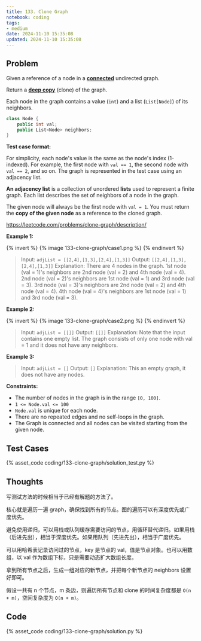 ```yaml
---
title: 133. Clone Graph
notebook: coding
tags:
- medium
date: 2024-11-10 15:35:08
updated: 2024-11-10 15:35:08
---
```

## Problem

Given a reference of a node in a **[connected](https://en.wikipedia.org/wiki/Connectivity_(graph_theory)#Connected_graph)** undirected graph.

Return a [**deep copy**](https://en.wikipedia.org/wiki/Object_copying#Deep_copy) (clone) of the graph.

Each node in the graph contains a value (`int`) and a list (`List[Node]`) of its neighbors.

``` c++
class Node {
    public int val;
    public List<Node> neighbors;
}
```

**Test case format:**

For simplicity, each node's value is the same as the node's index (1-indexed). For example, the first node with `val == 1`, the second node with `val == 2`, and so on. The graph is represented in the test case using an adjacency list.

**An adjacency list** is a collection of unordered **lists** used to represent a finite graph. Each list describes the set of neighbors of a node in the graph.

The given node will always be the first node with `val = 1`. You must return the **copy of the given node** as a reference to the cloned graph.

<https://leetcode.com/problems/clone-graph/description/>

**Example 1:**

{% invert %}
{% image 133-clone-graph/case1.png %}
{% endinvert %}

> Input: `adjList = [[2,4],[1,3],[2,4],[1,3]]`
> Output: `[[2,4],[1,3],[2,4],[1,3]]`
> Explanation: There are 4 nodes in the graph.
> 1st node (val = 1)'s neighbors are 2nd node (val = 2) and 4th node (val = 4).
> 2nd node (val = 2)'s neighbors are 1st node (val = 1) and 3rd node (val = 3).
> 3rd node (val = 3)'s neighbors are 2nd node (val = 2) and 4th node (val = 4).
> 4th node (val = 4)'s neighbors are 1st node (val = 1) and 3rd node (val = 3).

**Example 2:**

{% invert %}
{% image 133-clone-graph/case2.png %}
{% endinvert %}

> Input: `adjList = [[]]`
> Output: `[[]]`
> Explanation: Note that the input contains one empty list. The graph consists of only one node with val = 1 and it does not have any neighbors.

**Example 3:**

> Input: `adjList = []`
> Output: `[]`
> Explanation: This an empty graph, it does not have any nodes.

**Constraints:**

- The number of nodes in the graph is in the range `[0, 100]`.
- `1 <= Node.val <= 100`
- `Node.val` is unique for each node.
- There are no repeated edges and no self-loops in the graph.
- The Graph is connected and all nodes can be visited starting from the given node.

## Test Cases

{% asset_code coding/133-clone-graph/solution_test.py %}

## Thoughts

写测试方法的时候相当于已经有解题的方法了。

核心就是遍历一遍 graph，确保找到所有的节点。图的遍历可以有深度优先或广度优先。

避免使用递归，可以用栈或队列缓存需要访问的节点，用循环替代递归。如果用栈（后进先出），相当于深度优先。如果用队列（先进先出），相当于广度优先。

可以用哈希表记录访问过的节点，key 是节点的 val，值是节点对象。也可以用数组，以 val 作为数组下标，只是需要动态扩大数组长度。

拿到所有节点之后，生成一组对应的新节点，并把每个新节点的 neighbors 设置好即可。

假设一共有 n 个节点，m 条边，则遍历所有节点和 clone 的时间复杂度都是 `O(n + m)`，空间复杂度为 `O(n + m)`。

## Code

{% asset_code coding/133-clone-graph/solution.py %}
